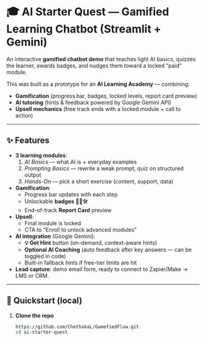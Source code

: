# 🎓 AI Starter Quest — Gamified Learning Chatbot (Streamlit + Gemini)

An interactive **gamified chatbot demo** that teaches light AI basics, quizzes the learner, awards badges, and nudges them toward a locked “paid” module.  

This was built as a prototype for an **AI Learning Academy** — combining:
- **Gamification** (progress bar, badges, locked levels, report card preview)
- **AI tutoring** (hints & feedback powered by Google Gemini API)
- **Upsell mechanics** (free track ends with a locked module + call to action)

---

## ✨ Features
- **3 learning modules**:
  1. *AI Basics* — what AI is + everyday examples
  2. *Prompting Basics* — rewrite a weak prompt, quiz on structured output
  3. *Hands-On* — pick a short exercise (content, support, data)
- **Gamification**:
  - Progress bar updates with each step
  - Unlockable **badges** 🏅🔎🛠️
  - End-of-track **Report Card** preview
- **Upsell**:
  - Final module is locked
  - CTA to “Enroll to unlock advanced modules”
- **AI integration** (Google Gemini):
  - **💡 Get Hint** button (on-demand, context-aware hints)
  - **Optional AI Coaching** (auto feedback after key answers — can be toggled in code)
  - Built-in fallback hints if free-tier limits are hit
- **Lead capture**: demo email form, ready to connect to Zapier/Make → LMS or CRM.

---

## 🚀 Quickstart (local)

1. **Clone the repo**
   ```bash
   https://github.com/ChethakaL/GamefiedFlow.git
   cd ai-starter-quest
